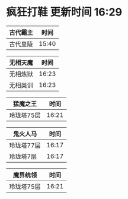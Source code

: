 # 疯狂打鞋 更新时间 16:29

| 古代霸主   | 时间    |
|--------|-------|
| 古代皇陵 | 15:40 |

| 无相天魔   | 时间    |
|--------|-------|
| 无相炼狱 | 16:23 |
| 无相类训 | 16:23 |

| 猛魔之王   | 时间    |
|--------|-------|
| 玲珑塔75层 | 16:21 |

| 鬼火人马   | 时间    |
|--------|-------|
| 玲珑塔77层 | 16:17 |
| 玲珑塔7层 | 16:17 |

| 魔界统领   | 时间    |
|--------|-------|
| 玲珑塔75层 | 16:21 |